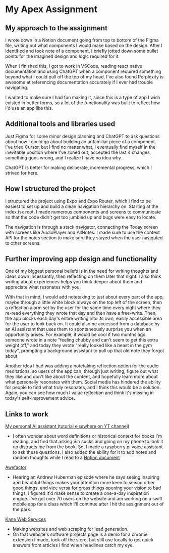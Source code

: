 # My Apex Assignment

## My approach to the assignment

I wrote down in a Notion document going from top to bottom of the Figma file, writing out what components I would make based on the design. After I identified and took note of a component, I briefly jotted down some bullet points for the imagined design and logic required for it.

When I finished this, I got to work in VSCode, reading react native documentation and using ChatGPT when a component required something beyond what I could pull off the top of my head. I've also found Perplexity is awesome at referencing documentation accurately if I ever had trouble navigating.

I wanted to make sure I had fun making it, since this is a type of app I wish existed in better forms, so a lot of the functionality was built to reflect how I'd use an app like this.

## Additional tools and libraries used

Just Figma for some minor design planning and ChatGPT to ask questions about how I could go about building an unfamiliar piece of a component. I've tried Cursor, but I find no matter what, I eventually find myself in the inevitable position where I've zoned out, accepted the last 4 changes, something goes wrong, and I realize I have no idea why.

ChatGPT is better for making deliberate, incremental progress, which I strived for here.

##  How I structured the project

I structured the project using Expo and Expo Router, which I find to be easiest to set up and build a clean navigation hierarchy on. Starting at the index.tsx root, I made numerous components and screens to communicate so that the code didn't get too jumbled up and bugs were easy to locate.

The navigation is through a stack navigator, connecting the Today screen with screens like AudioPlayer and AllNotes. I made sure to use the context API for the notes section to make sure they stayed when the user navigated to other screens.

## Further improving app design and functionality

One of my biggest personal beliefs is in the need for writing thoughts and ideas down incessantly, then reflecting on them later that night. I also think writing about experiences helps you think deeper about them and appreciate what resonates with you. 

With that in mind, I would add notetaking to just about every part of the app, maybe through a little white block always on the top left of the screen, then a reflection alarm set by the user for the same time every night where they re-read everything they wrote that day and then have a free-write. Then, the app blocks each day's entire writing into its own, easily accessible area for the user to look back on. It could also be accessed from a database by an AI assistant that uses them to spontaneously surprise you when an opportunity arises. For example, it would be cool if two months ago, someone wrote in a note "feeling chubby and can't seem to get this extra weight off," and today they wrote "really looked like a beast in the gym today", prompting a background assistant to pull up that old note they forgot about.

 Another idea I had was adding a notetaking reflection option for the audio meditations, so users of the app can, through just writing, figure out what they like and don't like about the content, and hopefully learn more about what personally resonates with them. Social media has hindered the ability for people to find what truly resonates, and I think this would be a solution. Again, you can see how much I value reflection and think it's missing in today's self-improvement advice.

 ## Links to work
 [My personal AI assistant (tutorial elsewhere on YT channel)](https://www.youtube.com/watch?v=PnOhU7dLNQg)
 - I often wonder about word definitions or historical context for books I'm reading, and find that asking Siri sucks and going on my phone to look it up distracts me from the book. So, I made a raspberry pi voice assistant to ask these questions. I also added the ability for it to add notes and random thoughts while I read to a [Notion document](https://x.com/aidankanesxacc/status/1845566552080302551)

 [Awefactor](https://awefactor.us)
 - Hearing an Andrew Huberman episode where he says seeing inspiring and beautiful things makes your attention more keen to seeing other good things, and vice versa for gross things opening your vision to bad things, I figured it'd make sense to create a one-a-day inspiration engine. I've got over 70 users on the website and am working on a swift mobile app for a class which I'll continue after I hit the assignment out of the park.

 [Kane Web Services](https://aidanpkane.com/public/website-projects.html)
 - Making websites and web scraping for lead generation. 
 - On that website's software projects page is a demo for a chrome extension I made, took off the store, but still use locally to get quick answers from articles I find when headlines catch my eye.